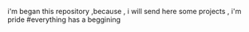 i'm began this repository ,because , i will send here some projects , i'm pride #everything has a beggining 
